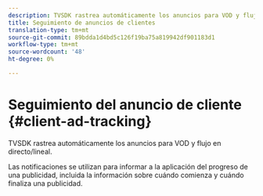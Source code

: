 ```yaml
---
description: TVSDK rastrea automáticamente los anuncios para VOD y flujo en directo/lineal.
title: Seguimiento de anuncios de clientes
translation-type: tm+mt
source-git-commit: 89bdda1d4bd5c126f19ba75a819942df901183d1
workflow-type: tm+mt
source-wordcount: '48'
ht-degree: 0%

---
```



# Seguimiento del anuncio de cliente {#client-ad-tracking}

TVSDK rastrea automáticamente los anuncios para VOD y flujo en directo/lineal.

Las notificaciones se utilizan para informar a la aplicación del progreso de una publicidad, incluida la información sobre cuándo comienza y cuándo finaliza una publicidad.